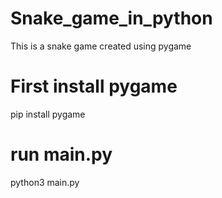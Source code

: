# Snake_game_in_python
This is a snake game created using pygame 
# First install pygame 
pip install pygame
# run main.py
python3 main.py
